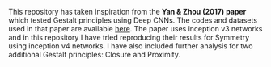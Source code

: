 This repository has taken inspiration from the **Yan & Zhou (2017) paper** which tested Gestalt principles using Deep CNNs. The codes and datasets used in that paper are available [here](https://github.com/zhennany/synthetic). The paper uses inception v3 networks and in this repository I have tried reproducing their results for Symmetry using inception v4 networks. I have also included further analysis for two additional Gestalt principles: Closure and Proximity.


